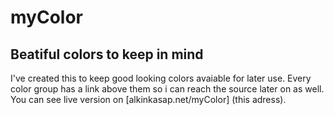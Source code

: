 # myColor
Beatiful colors to keep in mind
------

I've created this to keep good looking colors avaiable for later use. Every color group has a link above them so i can reach the source later on as well.
You can see live version on [alkinkasap.net/myColor] (this adress).
